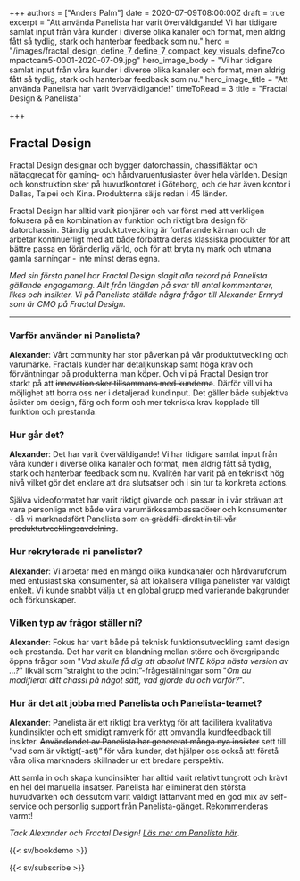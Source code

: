 +++
authors = ["Anders Palm"]
date = 2020-07-09T08:00:00Z
draft = true
excerpt = "Att använda Panelista har varit överväldigande! Vi har tidigare samlat input från våra kunder i diverse olika kanaler och format, men aldrig fått så tydlig, stark och hanterbar feedback som nu."
hero = "/images/fractal_design_define_7_define_7_compact_key_visuals_define7compactcam5-0001-2020-07-09.jpg"
hero_image_body = "Vi har tidigare samlat input från våra kunder i diverse olika kanaler och format, men aldrig fått så tydlig, stark och hanterbar feedback som nu."
hero_image_title = "Att använda Panelista har varit överväldigande!"
timeToRead = 3
title = "Fractal Design & Panelista"

+++
## Fractal Design
Fractal Design designar och bygger datorchassin, chassifläktar och nätaggregat för gaming- och hårdvaruentusiaster över hela världen. Design och konstruktion sker på huvudkontoret i Göteborg, och de har även kontor i Dallas, Taipei och Kina. Produkterna säljs redan i 45 länder.

Fractal Design har alltid varit pionjärer och var först med att verkligen fokusera på en kombination av funktion och riktigt bra design för datorchassin. Ständig produktutveckling är fortfarande kärnan och de arbetar kontinuerligt med att både förbättra deras klassiska produkter för att bättre passa en föränderlig värld, och för att bryta ny mark och utmana gamla sanningar - inte minst deras egna.

_Med sin första panel har Fractal Design slagit alla rekord på Panelista gällande engagemang. Allt från längden på svar till antal kommentarer, likes och insikter. Vi på Panelista ställde några frågor till Alexander Ernryd som är CMO på Fractal Design._

***

### Varför använder ni Panelista?

**Alexander**: Vårt community har stor påverkan på vår produktutveckling och varumärke. Fractals kunder har detaljkunskap samt höga krav och förväntningar på produkterna man köper. Och vi på Fractal Design tror starkt på att ~~innovation sker tillsammans med kunderna~~. Därför vill vi ha möjlighet att borra oss ner i detaljerad kundinput. Det gäller både subjektiva åsikter om design, färg och form och mer tekniska krav kopplade till funktion och prestanda.

### Hur går det?

**Alexander**: Det har varit överväldigande! Vi har tidigare samlat input från våra kunder i diverse olika kanaler och format, men aldrig fått så tydlig, stark och hanterbar feedback som nu. Kvalitén har varit på en tekniskt hög nivå vilket gör det enklare att dra slutsatser och i sin tur ta konkreta actions.

Själva videoformatet har varit riktigt givande och passar in i vår strävan att vara personliga mot både våra varumärkesambassadörer och konsumenter - då vi marknadsfört Panelista som ~~en gräddfil direkt in till vår produktutvecklingsavdelning~~.

### Hur rekryterade ni panelister?

**Alexander**: Vi arbetar med en mängd olika kundkanaler och hårdvaruforum med entusiastiska konsumenter, så att lokalisera villiga panelister var väldigt enkelt. Vi kunde snabbt välja ut en global grupp med varierande bakgrunder och förkunskaper.

### Vilken typ av frågor ställer ni?

**Alexander**: Fokus har varit både på teknisk funktionsutveckling samt design och prestanda. Det har varit en blandning mellan större och övergripande öppna frågor som "_Vad skulle få dig att absolut INTE köpa nästa version av ...?_" likväl som ”straight to the point”-frågeställningar som "_Om du modifierat ditt chassi på något sätt, vad gjorde du och varför?_".

### Hur är det att jobba med Panelista och Panelista-teamet?

**Alexander**: Panelista är ett riktigt bra verktyg för att facilitera kvalitativa kundinsikter och ett smidigt ramverk för att omvandla kundfeedback till insikter. ~~Användandet av Panelista har genererat många nya insikter~~ sett till ”vad som är viktigt(-ast)” för våra kunder, det hjälper oss också att förstå våra olika marknaders skillnader ur ett bredare perspektiv. 

Att samla in och skapa kundinsikter har alltid varit relativt tungrott och krävt en hel del manuella insatser. Panelista har eliminerat den största huvudvärken och dessutom varit väldigt lättanvänt med en god mix av self-service och personlig support från Panelista-gänget. Rekommenderas varmt!

_Tack Alexander och Fractal Design!_ [_Läs mer om Panelista här_](https://panelista.com "Panelista").

{{< sv/bookdemo >}}

{{< sv/subscribe >}}